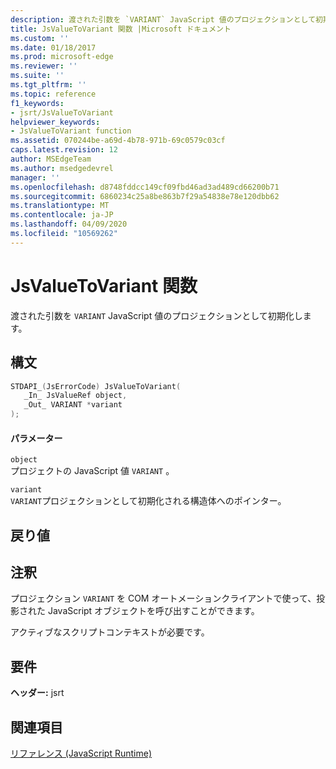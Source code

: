 ```yaml
---
description: 渡された引数を `VARIANT` JavaScript 値のプロジェクションとして初期化します。
title: JsValueToVariant 関数 |Microsoft ドキュメント
ms.custom: ''
ms.date: 01/18/2017
ms.prod: microsoft-edge
ms.reviewer: ''
ms.suite: ''
ms.tgt_pltfrm: ''
ms.topic: reference
f1_keywords:
- jsrt/JsValueToVariant
helpviewer_keywords:
- JsValueToVariant function
ms.assetid: 070244be-a69d-4b78-971b-69c0579c03cf
caps.latest.revision: 12
author: MSEdgeTeam
ms.author: msedgedevrel
manager: ''
ms.openlocfilehash: d8748fddcc149cf09fbd46ad3ad489cd66200b71
ms.sourcegitcommit: 6860234c25a8be863b7f29a54838e78e120dbb62
ms.translationtype: MT
ms.contentlocale: ja-JP
ms.lasthandoff: 04/09/2020
ms.locfileid: "10569262"
---
```

# JsValueToVariant 関数
渡された引数を `VARIANT` JavaScript 値のプロジェクションとして初期化します。  
  
## 構文  
  
```cpp  
STDAPI_(JsErrorCode) JsValueToVariant(  
   _In_ JsValueRef object,  
   _Out_ VARIANT *variant  
);  
```  
  
#### パラメーター  
 `object`  
 プロジェクトの JavaScript 値 `VARIANT` 。  
  
 `variant`  
 `VARIANT`プロジェクションとして初期化される構造体へのポインター。  
  
## 戻り値  
  
## 注釈  
 プロジェクション `VARIANT` を COM オートメーションクライアントで使って、投影された JavaScript オブジェクトを呼び出すことができます。  
  
 アクティブなスクリプトコンテキストが必要です。  
  
## 要件  
 **ヘッダー:** jsrt  
  
## 関連項目  
 [リファレンス (JavaScript Runtime)](../chakra-hosting/reference-javascript-runtime.md)